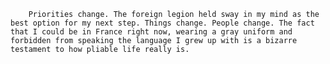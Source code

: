 		Priorities change. The foreign legion held sway in my mind as the best option for my next step. Things change. People change. The fact that I could be in France right now, wearing a gray uniform and forbidden from speaking the language I grew up with is a bizarre testament to how pliable life really is.

